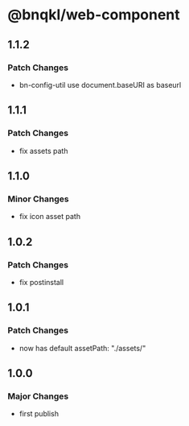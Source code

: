 # @bnqkl/web-component

## 1.1.2

### Patch Changes

- bn-config-util use document.baseURI as baseurl

## 1.1.1

### Patch Changes

- fix assets path

## 1.1.0

### Minor Changes

- fix icon asset path

## 1.0.2

### Patch Changes

- fix postinstall

## 1.0.1

### Patch Changes

- <bn-config-util/> now has default assetPath: "./assets/"

## 1.0.0

### Major Changes

- first publish
